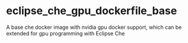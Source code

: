 # eclipse_che_gpu_dockerfile_base
A base che docker image with nvidia gpu docker support, which can be extended for gpu programming with Eclipse Che

